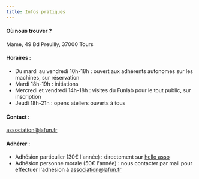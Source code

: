 ```yaml
---
title: Infos pratiques
---
```

#### Où nous trouver ?

Mame, 49 Bd Preuilly, 37000 Tours

#### Horaires :

* Du mardi au vendredi 10h-18h : ouvert aux adhérents autonomes sur les machines, sur réservation
* Mardi 18h-19h : initiations 
* Mercredi et vendredi 14h-18h : visites du Funlab pour le tout public, sur inscription 
* Jeudi 18h-21h : opens ateliers ouverts à tous

#### Contact :

association@lafun.fr

#### Adhérer :

* Adhésion particulier (30€ l'année) : directement sur [hello asso](https://www.helloasso.com/associations/la-fabrique-d-usages-numeriques/adhesions/adhesion-funlab-fablab-de-tours)
* Adhésion personne morale (50€ l'année) : nous contacter par mail pour effectuer l'adhésion à association@lafun.fr